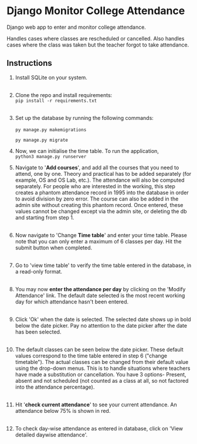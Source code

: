 # Django Monitor College Attendance
Django web app to enter and monitor college attendance.  

Handles cases where classes are rescheduled or cancelled. Also handles cases where 
the class was taken but the teacher forgot to take attendance.

## Instructions
1. Install SQLite on your system. <br><br>
2. Clone the repo and install requirements:  
`pip install -r requirements.txt` <br><br>
3. Set up the database by running the following commands:  
    <br>
    `py manage.py makemigrations`  
    
    `py manage.py migrate`

4. Now, we can initialise the time table. To run the application,  
`python3 manage.py runserver`  

5. Navigate to '**Add courses**', and add all the courses that you need to attend, one by 
   one. Theory and practical has to be added separately (for example, OS and OS Lab, 
   etc.). The attendance will also be computed separately. For people who are 
   interested in the working, this step creates a phantom attendance record in 1995 
   into the database in order to avoid division by zero error. The course can also be 
   added in the admin site without creating this phantom record. Once entered, these 
   values cannot be changed except via the admin site, or deleting the db and starting 
   from step 1.
<br><br>
6. Now navigate to 'Change **Time table**' and enter your time table. Please note that 
   you can only enter a maximum of 6 classes per day. Hit the submit button when completed.
<br><br>
7. Go to 'view time table' to verify the time table entered in the database, in a read-only format.
<br><br>
8. You may now **enter the attendance per day** by clicking on the 'Modify Attendance' 
   link. The default date selected is the most recent working day for which attendance 
   hasn't been entered. 
<br><br>
9. Click 'Ok' when the date is selected. The selected date shows up in bold below the 
   date picker. Pay no attention to the date picker after the date has been selected. 
   <br><br>
10. The default classes can be seen below the date picker. These default values 
    correspond to the time table entered in step 6 ("change timetable"). The actual 
    classes can be changed from their default value using the drop-down menus. This is 
    to handle situations where teachers have made a substitution or cancellation. You 
    have 3 options- Present, absent and not scheduled (not counted as a class at all, 
    so not factored into the attendance percentage).
<br><br>
10. Hit '**check current attendance**' to see your current attendance. An attendance below 
    75% is shown in red. 
<br><br>
11. To check day-wise attendance as entered in database, click on 'View detailed daywise 
attendance'.